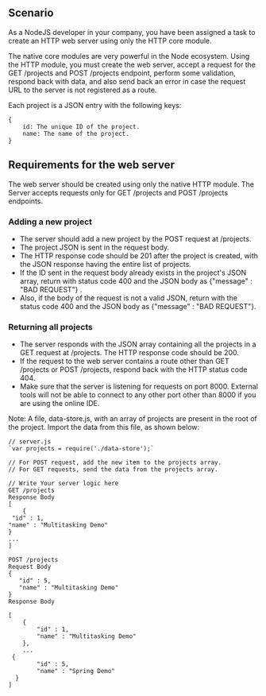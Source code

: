 ## Scenario
As a NodeJS developer in your company, you have been assigned a task to create an HTTP web server using only the HTTP core module.

The native core modules are very powerful in the Node ecosystem.
Using the HTTP module, you must create the web server, accept a request for the GET /projects and POST /projects endpoint, perform some validation, respond back with data, and also send back an error in case the request URL to the server is not registered as a route.

Each project is a JSON entry with the following keys:
```
{
    id: The unique ID of the project.
    name: The name of the project.
}
```

## Requirements for the web server

The web server should be created using only the native HTTP module.
The Server accepts requests only for GET /projects and POST /projects endpoints.

### Adding a new project
- The server should add a new project by the POST request at /projects.
- The project JSON is sent in the request body.
- The HTTP response code should be 201 after the project is created, with the JSON response having the entire list of projects.
- If the ID sent in the request body already exists in the project's JSON array, return with status code 400 and the JSON body as {"message" : "BAD REQUEST"} .
- Also, if the body of the request is not a valid JSON, return with the status code 400 and the JSON body as {"message" : "BAD REQUEST"}.

### Returning all projects
- The server responds with the JSON array containing all the projects in a GET request at /projects. The HTTP response code should be 200.
- If the request to the web server contains a route other than GET /projects or POST /projects, respond back with the HTTP status code 404.
- Make sure that the server is listening for requests on port 8000. External tools will not be able to connect to any other port other than 8000 if you are using the online IDE.

Note: A file, data-store.js, with an array of projects are present in the root of the project. Import the data from this file, as shown below:

```
// server.js
`var projects = require('./data-store');`

// For POST request, add the new item to the projects array.
// For GET requests, send the data from the projects array. 

// Write Your server logic here
GET /projects
Response Body
[
    {
 "id" : 1,
"name" : "Multitasking Demo"
}
...
]

POST /projects
Request Body
{
   "id" : 5,
   "name" : "Multitasking Demo"
}
Response Body

[
    {
        "id" : 1,
        "name" : "Multitasking Demo"
    },
    ...
 {
        "id" : 5,
        "name" : "Spring Demo"
  }
]
```
